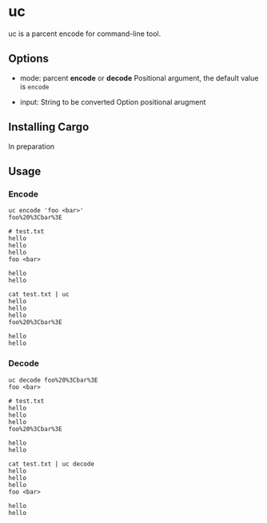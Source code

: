 # uc 

uc is a parcent encode for command-line tool.

## Options
- mode: parcent **encode** or **decode**
  Positional argument, the default value is ```encode```

- input: String to be converted
  Option positional arugment

## Installing Cargo
In preparation


## Usage
### Encode
```
uc encode 'foo <bar>'
foo%20%3Cbar%3E
```

```
# test.txt
hello
hello
hello
foo <bar>

hello
hello

cat test.txt | uc
hello
hello
hello
foo%20%3Cbar%3E

hello
hello
```

### Decode
```
uc decode foo%20%3Cbar%3E
foo <bar>
```

```
# test.txt
hello
hello
hello
foo%20%3Cbar%3E

hello
hello

cat test.txt | uc decode
hello
hello
hello
foo <bar>

hello
hello
```
